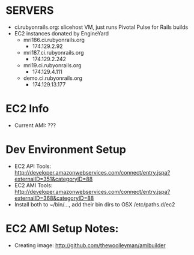 SERVERS
=======
* ci.rubyonrails.org: slicehost VM, just runs Pivotal Pulse for Rails builds
* EC2 instances donated by EngineYard
  * mri186.ci.rubyonrails.org
    * 174.129.2.92
  * mri187.ci.rubyonrails.org
    * 174.129.2.242
  * mri19.ci.rubyonrails.org
    * 174.129.4.111
  * demo.ci.rubyonrails.org
    * 174.129.13.177

EC2 Info
========
* Current AMI: ???


Dev Environment Setup
=====================
* EC2 API Tools: http://developer.amazonwebservices.com/connect/entry.jspa?externalID=351&categoryID=88
* EC2 AMI Tools: http://developer.amazonwebservices.com/connect/entry.jspa?externalID=368&categoryID=88
* Install both to ~/bin/..., add their bin dirs to OSX /etc/paths.d/ec2

EC2 AMI Setup Notes:
================
* Creating image: http://github.com/thewoolleyman/amibuilder
